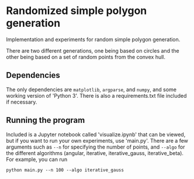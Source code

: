 # Randomized simple polygon generation
Implementation and experiments for random simple polygon generation.

There are two different generations, one being based on circles and the other being based on a set of random
points from the convex hull.

## Dependencies
The only dependencies are `matplotlib`, `argparse`, and `numpy`, and some working version of 'Python 3'. There is also a requirements.txt file included if necessary.

## Running the program
Included is a Jupyter notebook called 'visualize.ipynb' that can be viewed, but if you want to run your own experiments, use 'main.py'. There are a few arguments such as `--n` for specifying the number of points, and `--algo` for the different algorithms (angular, iterative, iterative_gauss, iterative_beta). For example, you can run
```
python main.py --n 100 --algo iterative_gauss
```
